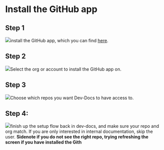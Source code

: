 # Install the GitHub app

## Step 1

![](/img/generate_content_from_your_codebase_and_docs/step_1.png)install the GitHub app, which you can find [here](https://github.com/apps/dev-docs-github-app).

## Step 2

![](/img/generate_content_from_your_codebase_and_docs/step_4.png)Select the org or account to install the GitHub app on.

## Step 3

![](/img/generate_content_from_your_codebase_and_docs/step_6.png)Choose which repos you want Dev-Docs to have access to.

## Step 4:

![](/img/connect_the_starter_template_to_the_ai_editor/step_21.png)finish up the setup flow back in dev-docs, and make sure your repo and org match. If you are only interested in internal documentation, skip the user. **Sidenote if you do not see the right repo, trying refreshing the screen if you have installed the Gith**
